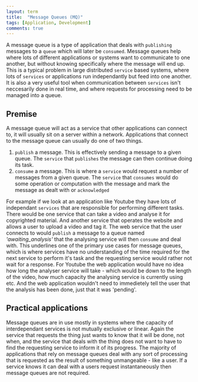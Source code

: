 ```yaml
---
layout: term
title:  "Message Queues (MQ)"
tags: [Application, Development]
comments: true
---
```


A message queue is a type of application that deals with `publishing` messages to a `queue` which will later be `consumed`. Message queues help where lots of different applications or systems want to communicate to one another, but without knowing specifically where the message will end up. This is a typical problem in large distributed `service` based systems, where lots of `services` or applications run independantly but feed into one another. It is also a very useful tool when communication between `services` isn't neccesarily done in real time, and where requests for processing need to be managed into a queue.

## Premise

A message queue will act as a service that other applications can connect to, it will usually sit on a server within a network. Applications that connect to the message queue can usually do one of two things.

1. `publish` a message. This is effectively sending a message to a given queue. The `service` that `publishes` the message can then continue doing its task.
2. `consume` a message. This is where a `service` would request a number of messages from a given queue. The `service` that `consumes` would do some operation or computation with the message and mark the message as dealt with or `acknowledged`


For example if we look at an application like Youtube they have lots of independant `services` that are responsible for performing different tasks. There would be one service that can take a video and analyse it for copyrighted material. And another service that operates the website and allows a user to upload a video and tag it. The web service that the user connects to would `publish` a message to a queue named _'awaiting_analysis'_ that the analysing service will then `consume` and deal with. This underlines one of the primary use cases for message queues, which is where services have no understanding of the time required for the next service to perform it's task and the requesting service would rather not wait for a response. For Youtube the web application would have no idea how long the analyser service will take - which would be down to the length of the video, how much capacity the analysing service is currently using etc. And the web application wouldn't need to immedietely tell the user that the analysis has been done, just that it was 'pending'.

## Practical applications

Message queues are in use mostly in systems where the capacity of interdependant services is not mutually exclusive or linear. Again the service that requests the thing just wants to know that it will be done, not when, and the service that deals with the thing does not want to have to find the requesting service to inform it of its progress. The majority of applications that rely on message queues deal with any sort of processing that is requested as the result of something unmangeable - like a user. If a service knows it can deal with a users request instantaneously then message queues are not required.